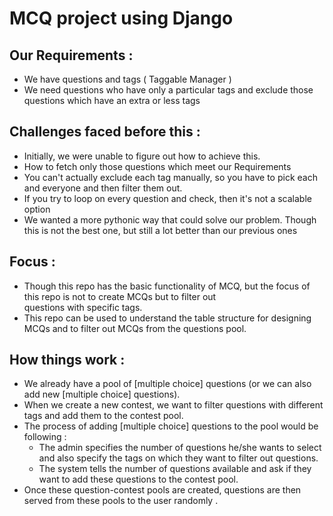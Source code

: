 # MCQ project using Django   
 
## Our Requirements :   
  * We have questions and tags ( Taggable Manager )  
  * We need questions who have only a particular tags and exclude those questions which have an extra or less tags  

## Challenges faced before this :   
 * Initially, we were unable to figure out how to achieve this.   
 * How to fetch only those questions which meet our Requirements  
 * You can't actually exclude each tag manually, so you have to pick each and everyone and then filter them out.  
 * If you try to loop on every question and check, then it's not a scalable option  
 * We wanted a more pythonic way that could solve our problem. Though this is not the best one, but still a lot better than our previous ones  

## Focus :   
 * Though this repo has the basic functionality of MCQ, but the focus of this repo is not to create MCQs but to filter out   
   questions with specific tags.  
 * This repo can be used to understand the table structure for designing MCQs and to filter out MCQs from the questions pool.  


## How things work :   
 * We already have a pool of [multiple choice] questions (or we can also add new [multiple choice] questions).  
 * When we create a new contest, we want to filter questions with different tags and add them to the contest pool.  
 * The process of adding [multiple choice] questions to the pool would be following :   
    * The admin specifies the number of questions he/she wants to select and also specify the tags on which they want to filter out questions.  
    * The system tells the number of questions available and ask if they want to add these questions to the contest pool.  
 * Once these question-contest pools are created, questions are then served from these pools to the user randomly .
